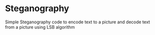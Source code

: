 # Steganography

Simple Steganography code to encode text to a picture and decode text from a picture using LSB algorithm
